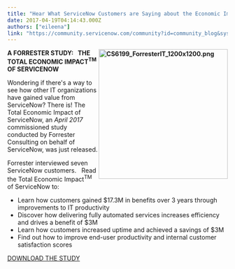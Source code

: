 ```yaml
---
title: "Hear What ServiceNow Customers are Saying about the Economic ImpactsupTMsup of ServiceNow"
date: 2017-04-19T04:14:43.000Z
authors: ["eileena"]
link: "https://community.servicenow.com/community?id=community_blog&sys_id=8b5de629dbd0dbc01dcaf3231f96197d"
---
```

<p><strong><img  __jive_id="269917" alt="CS6199_ForresterIT_1200x1200.png" class="image-1 jive-image" height="297" src="bedecd8edb9413043eb27a9e0f9619cc.iix" style="float: right; height: 297px; width: 295.205px;" width="295"/>A FORRESTER STUDY:   THE TOTAL ECONOMIC IMPACT<sup>TM</sup> OF SERVICENOW</strong></p><p></p><p>Wondering if there's a way to see how other IT organizations have gained value from ServiceNow? There is! The Total Economic Impact of ServiceNow, an <em>April 2017</em> commissioned study conducted by Forrester Consulting on behalf of ServiceNow, was just released.</p><p></p><p>Forrester interviewed seven ServiceNow customers.   Read the Total Economic Impact<sup>TM</sup> of ServiceNow to:</p><p></p><ul><li>Learn how customers gained $17.3M in benefits over 3 years through improvements to IT productivity</li><li>Discover how delivering fully automated services increases efficiency and drives a benefit of $3M</li><li>Learn how customers increased uptime and achieved a savings of $3M</li><li>Find out how to improve end-user productivity and internal customer satisfaction scores</li></ul><p></p><p><a title="fo.servicenow.com/LP=7648" href="http://info.servicenow.com/LP=7648">DOWNLOAD THE STUDY</a></p>